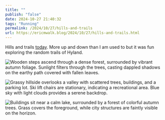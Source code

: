 ```yaml
---
title: ""
publish: "false"
date: 2024-10-27 21:40:32
tags: "Running"
permalink: /2024/10/27/hills-and-trails
url: https://ericmwalk.blog/2024/10/27/hills-and-trails.html
---
```


Hills and trails [today](https://strava.com/activities/12760348643). More up and down than I am used to but it was fun exploring the random trails of Hyland.

![Wooden steps ascend through a dense forest, surrounded by vibrant autumn foliage. Sunlight filters through the trees, casting dappled shadows on the earthy path covered with fallen leaves.](https://ericmwalk.blog/uploads/2024/img-0600.jpeg)

![Grassy hillside overlooks a valley with scattered trees, buildings, and a parking lot. Ski lift chairs are stationary, indicating a recreational area. Blue sky with light clouds provides a serene backdrop.](https://ericmwalk.blog/uploads/2024/img-0601.jpeg)

![Buildings sit near a calm lake, surrounded by a forest of colorful autumn trees. Grass covers the foreground, while city structures are faintly visible on the horizon.](https://ericmwalk.blog/uploads/2024/img-0602.jpeg)
